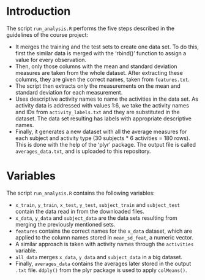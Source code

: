 # Introduction

The script `run_analysis.R` performs the five steps described in the guidelines of the course project:

* It merges the training and the test sets to create one data set. To do this, first the similar data is merged with the ‘rbind()’ function to assign a value for every observation. 
* Then, only those columns with the mean and standard deviation measures are taken from the whole dataset. After extracting these columns, they are given the correct names, taken from `features.txt`.
* The script then extracts only the measurements on the mean and standard deviation for each measurement. 
* Uses descriptive activity names to name the activities in the data set. As activity data is addressed with values 1:6, we take the activity names and IDs from `activity_labels.txt` and they are substituted in the dataset. The data set resulting has labels with appropriate descriptive names.
* Finally, it generates a new dataset with all the average measures for each subject and activity type (30 subjects * 6 activities = 180 rows). This is done with the help of the ‘plyr’ package. The output file is called `averages_data.txt`, and is uploaded to this repository.

# Variables

The script `run_analysis.R` contains the following variables:

* `x_train`, `y_train`, `x_test`, `y_test`, `subject_train` and `subject_test` contain the data read in from the downloaded files.
* `x_data`, `y_data` and `subject_data` are the data sets resulting from merging the previously mentioned sets.
* `features` contains the correct names for the `x_data` dataset, which are applied to the column names stored in `mean_sd_feat`, a numeric vector.
* A similar approach is taken with activity names through the `activities` variable.
* `all_data` merges `x_data`, `y_data` and `subject_data` in a big dataset.
* Finally, `averages_data` contains the averages later stored in the output `.txt` file. `ddply()` from the plyr package is used to apply `colMeans()`.
